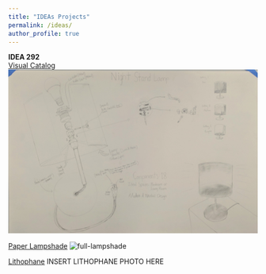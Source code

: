 ```yaml
---
title: "IDEAs Projects"
permalink: /ideas/
author_profile: true
---
```


**IDEA 292**
<br>
[Visual Catalog](/ideas/visual-catalog)
![full-visual-catalog](/assets/images/full-visual-catalog.jpg)

[Paper Lampshade](/ideas/paper-lampshade)
![full-lampshade](/assets/images/full-lampshade.jpg)

[Lithophane](/ideas/lithophane)
INSERT LITHOPHANE PHOTO HERE